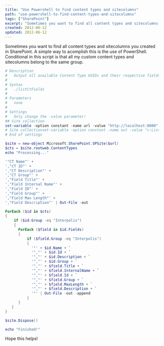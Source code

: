 ```yaml
---
title: "Use Powershell to find content types and sitecolumns"
path: "use-powershell-to-find-content-types-and-sitecolumns"
tags: ["SharePoint"]
excerpt: "Sometimes you want to find all content types and sitecolumns you created in SharePoint. A simple way to acomplish this is the use of PowerShell. Conditional in this script is that all my custom content types and sitecolumns belong to the same group."
created: 2012-06-12
updated: 2012-06-12
---
```


Sometimes you want to find all content types and sitecolumns you created in SharePoint. A simple way to acomplish this is the use of PowerShell. Conditional in this script is that all my custom content types and sitecolumns belong to the same group.

```powershell
# Description
#   Output all available Content Type GUIDs and their respective fields
#
# Syntax
#   ./listCtFields
#
# Parameters
#   none
#
# Settings
#   Only change the -value parameter!
## Site collection
set-variable -option constant -name url -value "http://localhost:8000"
# Site collectionset-variable -option constant -name out -value "c:ListOfAllCTs.csv"  
# End of settings

$site = new-object Microsoft.SharePoint.SPSite($url)
$cts = $site.rootweb.ContentTypes
echo "Processing..."

'"CT Name"' + 
',"CT ID"' + 
',"CT Description"' + 
',"CT Group"' +
',"Field Title"' + 
',"Field Internal Name"' + 
',"Field ID"' + 
',"Field Group"' + 
',"Field Max Length"' + 
',"Field Description"' | Out-File -out

ForEach ($id in $cts)
{
    if ($id.Group -eq "Interpolis")
    {
      ForEach ($field in $id.Fields)
      {
          if ($field.Group -eq "Interpolis")
          {
            '"' + $id.Name + `
            '","' + $id.Id + `
            '","' + $id.Description + `
            '","' + $id.Group + `
            '","' + $field.Title + `
            '","' + $field.InternalName + `
            '","' + $field.Id + `
            '","' + $field.Group + `
            '","' + $field.MaxLength + `
            '","' + $field.Description + `
            '"' | Out-File -out -append
          }
      }
   }
}

$site.Dispose()

echo "Finished!"
```

Hope this helps!
